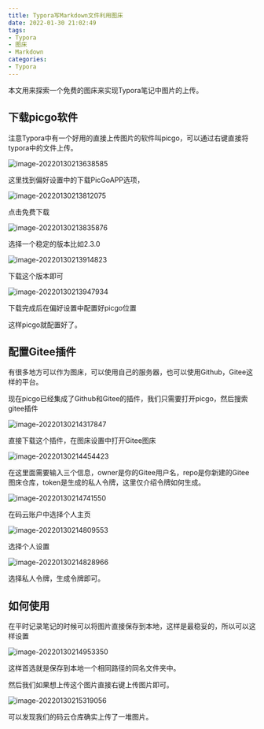 ```yaml
---
title: Typora写Markdown文件利用图床
date: 2022-01-30 21:02:49
tags:
- Typora
- 图床
- Markdown
categories:
- Typora
---
```


本文用来探索一个免费的图床来实现Typora笔记中图片的上传。

<!--more-->

## 下载picgo软件

注意Typora中有一个好用的直接上传图片的软件叫picgo，可以通过右键直接将typora中的文件上传。

![image-20220130213638585](https://gitee.com/Hijack8/tc/raw/master/img/image-20220130213638585.png)

这里找到偏好设置中的下载PicGoAPP选项，

![image-20220130213812075](https://gitee.com/Hijack8/tc/raw/master/img/image-20220130213812075.png)

点击免费下载

![image-20220130213835876](https://gitee.com/Hijack8/tc/raw/master/img/image-20220130213835876.png)

选择一个稳定的版本比如2.3.0

![image-20220130213914823](https://gitee.com/Hijack8/tc/raw/master/img/image-20220130213914823.png)

下载这个版本即可

![image-20220130213947934](https://gitee.com/Hijack8/tc/raw/master/img/image-20220130213947934.png)

下载完成后在偏好设置中配置好picgo位置

这样picgo就配置好了。

## 配置Gitee插件

有很多地方可以作为图床，可以使用自己的服务器，也可以使用Github，Gitee这样的平台。

现在picgo已经集成了Github和Gitee的插件，我们只需要打开picgo，然后搜索gitee插件

![image-20220130214317847](https://gitee.com/Hijack8/tc/raw/master/img/image-20220130214317847.png)

直接下载这个插件，在图床设置中打开Gitee图床

![image-20220130214454423](https://gitee.com/Hijack8/tc/raw/master/img/image-20220130214454423.png)

在这里面需要输入三个信息，owner是你的Gitee用户名，repo是你新建的Gitee图床仓库，token是生成的私人令牌，这里仅介绍令牌如何生成。

![image-20220130214741550](https://gitee.com/Hijack8/tc/raw/master/img/image-20220130214741550.png)





在码云账户中选择个人主页

![image-20220130214809553](https://gitee.com/Hijack8/tc/raw/master/img/image-20220130214809553.png)

选择个人设置

![image-20220130214828966](https://gitee.com/Hijack8/tc/raw/master/img/image-20220130214828966.png)

选择私人令牌，生成令牌即可。

## 如何使用

在平时记录笔记的时候可以将图片直接保存到本地，这样是最稳妥的，所以可以这样设置

![image-20220130214953350](https://gitee.com/Hijack8/tc/raw/master/img/image-20220130214953350.png)

这样首选就是保存到本地一个相同路径的同名文件夹中。

然后我们如果想上传这个图片直接右键上传图片即可。

![image-20220130215319056](https://gitee.com/Hijack8/tc/raw/master/img/image-20220130215319056.png)

可以发现我们的码云仓库确实上传了一堆图片。

